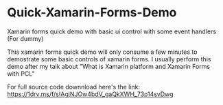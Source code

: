 # Quick-Xamarin-Forms-Demo
Xamarin forms quick demo with basic ui control with some event handlers (For dummy)

This xamarin forms quick demo will only consume a few minutes to demostrate some basic controls of xamarin forms. I usually perform this demo after my talk about "What is Xamarin platform and Xamarin Forms with PCL"

For full source code downnload here's the link: https://1drv.ms/f/s!AgjNJOw4bdV_gaQkXWH_73o14svDwg

